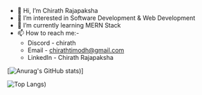 - 👋 Hi, I’m Chirath Rajapaksha
- 👀 I’m interested in Software Development & Web Development
- 🌱 I’m currently learning MERN Stack
- 📫 How to reach me:-
     - Discord - chirath
     - Email - chirathtimodh@gmail.com
     - LinkedIn - Chirath Rajapaksha

[![Anurag's GitHub stats](https://github-readme-stats.vercel.app/api?username=duesacrifice69&show_icons=true&theme=radical))]

![Top Langs](https://github-readme-stats.vercel.app/api/top-langs/?username=duesacrifice69&layout=compact&show_icons=true&theme=radical))
<!---
duesacrifice69/duesacrifice69 is a ✨ special ✨ repository because its `README.md` (this file) appears on your GitHub profile.
You can click the Preview link to take a look at your changes.
--->
